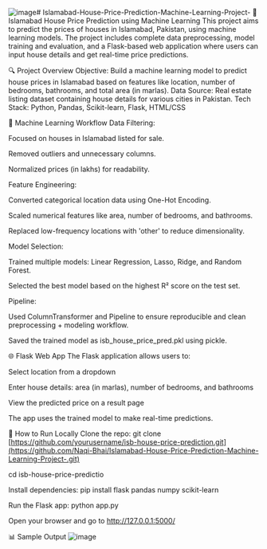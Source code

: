 ![image](https://github.com/user-attachments/assets/9ff7ee6e-f875-458f-9567-aad988f7d5a0)# Islamabad-House-Price-Prediction-Machine-Learning-Project-
🏡 Islamabad House Price Prediction using Machine Learning
This project aims to predict the prices of houses in Islamabad, Pakistan, using machine learning models. The project includes complete data preprocessing, model training and evaluation, and a Flask-based web application where users can input house details and get real-time price predictions.

🔍 Project Overview
Objective: Build a machine learning model to predict house prices in Islamabad based on features like location, number of bedrooms, bathrooms, and total area (in marlas).
Data Source: Real estate listing dataset containing house details for various cities in Pakistan.
Tech Stack: Python, Pandas, Scikit-learn, Flask, HTML/CSS

🧠 Machine Learning Workflow
  Data Filtering:


Focused on houses in Islamabad listed for sale.

Removed outliers and unnecessary columns.

Normalized prices (in lakhs) for readability.




  Feature Engineering:

Converted categorical location data using One-Hot Encoding.

Scaled numerical features like area, number of bedrooms, and bathrooms.

Replaced low-frequency locations with 'other' to reduce dimensionality.




  Model Selection:

Trained multiple models: Linear Regression, Lasso, Ridge, and Random Forest.

Selected the best model based on the highest R² score on the test set.



  Pipeline:

Used ColumnTransformer and Pipeline to ensure reproducible and clean preprocessing + modeling workflow.

Saved the trained model as isb_house_price_pred.pkl using pickle.



🌐     Flask Web App
The Flask application allows users to:

Select location from a dropdown

Enter house details: area (in marlas), number of bedrooms, and bathrooms

View the predicted price on a result page

The app uses the trained model to make real-time predictions.

🚀 How to Run Locally
Clone the repo:
git clone [https://github.com/yourusername/isb-house-price-prediction.git](https://github.com/Naqi-Bhai/Islamabad-House-Price-Prediction-Machine-Learning-Project-.git)

cd isb-house-price-predictio

Install dependencies:
pip install flask pandas numpy scikit-learn

Run the Flask app:
python app.py

Open your browser and go to http://127.0.0.1:5000/

📊 Sample Output
![image](https://github.com/user-attachments/assets/2b5ed853-0496-4b22-ab78-bc3224a458fa)
